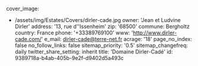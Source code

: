 cover_image:
  - /assets/img/Estates/Covers/dirler-cade.jpg
owner: 'Jean et Ludvine Dirler'
address: '13, rue d''Issenheim'
zip: '68500'
commune: Bergholtz
country: France
phone: '+33389769100'
www: 'http://www.dirler-cade.com/'
e_mail: dirler-cade@terre-net.fr
acrage: '18'
page_no_index: false
no_follow_links: false
sitemap_priority: '0.5'
sitemap_changefreq: daily
twitter_share_setting: inherit
title: 'Domaine Dirler-Cadé'
id: 9389718a-b4ab-405b-9e2f-d9402d5a493c
